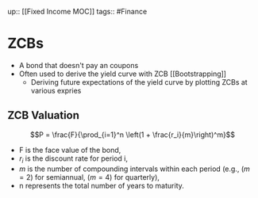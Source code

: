 up:: [[Fixed Income MOC]]
tags:: #Finance 
# ZCBs
- A bond that doesn't pay an coupons
- Often used to derive the yield curve with ZCB [[Bootstrapping]]
	- Deriving future expectations of the yield curve by plotting ZCBs at various expries
## ZCB Valuation
$$P = \frac{F}{\prod_{i=1}^n \left(1 + \frac{r_i}{m}\right)^m}$$

- F is the face value of the bond,
- $r_i$ is the discount rate for period i,
- $m$ is the number of compounding intervals within each period (e.g., $( m = 2)$ for semiannual, $( m = 4)$ for quarterly),
- n represents the total number of years to maturity.
